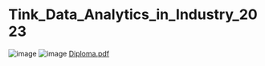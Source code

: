 # Tink_Data_Analytics_in_Industry_2023
![image](https://github.com/KhachKara/Tink_Data_Analytics_in_Industry_2023/assets/20433527/90be7159-ac97-43a5-8350-b6634864d565)
![image](https://cloud.mail.ru/public/qt2g/ka3CSGFub)
[Diploma.pdf](https://github.com/KhachKara/Tink_Data_Analytics_in_Industry_2023/files/12005788/Diploma.pdf)
